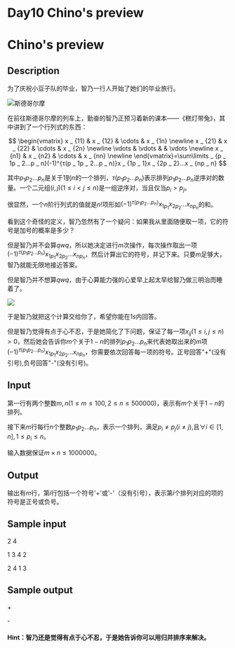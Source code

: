 # Day10 Chino's preview

# Chino's preview
## Description

为了庆祝小豆子队的毕业，智乃一行人开始了她们的毕业旅行。

![斯德哥尔摩](https://s1.ax1x.com/2020/03/16/8YRBW9.png)

在前往斯德哥尔摩的列车上，勤奋的智乃正预习着新的课本——《糕灯带兔》，其中讲到了一个行列式的东西：

$$
\begin{vmatrix}
x _ {11} & x _ {12} & \cdots & x _ {1n} \newline
x _ {21} & x _ {22} & \cdots & x _ {2n} \newline
\vdots & \vdots &        & \vdots \newline
x _ {n1} & x _ {n2} & \cdots & x _ {nn} \newline
\end{vmatrix}=\sum\limits _ {p _ 1p _ 2...p _ n}(-1)^{τ(p _ 1p _ 2...p _ n)}x _ {1p _ 1}x _ {2p _ 2}...x _ {np _ n}
$$

其中$p _ 1p _ 2...p _ n$是关于$1$到$n$的一个排列，$τ(p _ 1p _ 2...p _ n)$表示排列$p _ 1p _ 2...p _ n$逆序对的数量。一个二元组$(i,j)(1\leq i<j\leq n)$是一组逆序对，当且仅当$p _ i>p _ j$。

很显然，一个$n$阶行列式的值就是$n!$项形如$(-1)^{τ(p _ 1p _ 2...p _ n)}x _ {1p _ 1}x _ {2p _ 2}...x _ {np _ n}$的和。

看到这个奇怪的定义，智乃忽然有了一个疑问：如果我从里面随便取一项，它的符号是加号的概率是多少？

但是智乃并不会算$qwq$，所以她决定进行$m$次操作，每次操作取出一项$(-1)^{τ(p _ 1p _ 2...p _ n)}x _ {1p _ 1}x _ {2p _ 2}...x _ {np _ n}$，然后计算出它的符号，并记下来。只要$m$足够大，智乃就能无限地接近答案。

但是智乃并不想算$qwq$，由于心算能力强的心爱早上起太早给智乃做三明治而睡着了。

![](https://s1.ax1x.com/2020/03/16/8YRJs0.png)

于是智乃就把这个计算交给你了，希望你能在$1s$内回答。

但是智乃觉得有点于心不忍，于是她简化了下问题，保证了每一项$x _ {ij}(1\leq i,j\leq n)>0$，然后她会告诉你$m$个关于$1-n$的排列$p _ 1p _ 2...p _ n$来代表她取出来的$m$项$(-1)^{τ(p _ 1p _ 2...p _ n)}x _ {1p _ 1}x _ {2p _ 2}...x _ {np _ n}$，你需要依次回答每一项的符号。正号回答"+"(没有引号),负号回答"-"(没有引号)。

## Input

第一行有两个整数$m,n(1\leq m \leq 100,2\leq n \leq 500000)$，表示有$m$个关于$1-n$的排列。

接下来$m$行每行$n$个整数$p _ 1p _ 2...p _ n$，表示一个排列，满足$p _ i\neq p _ j(i\neq j)$,且$\forall i \in [1,n],1\leq p _ i \leq n$。

输入数据保证$m\times n \leq 1000000$。

## Output

输出有$m$行，第$i$行包括一个符号'+'或'-'（没有引号），表示第$i$个排列对应的项的符号是正号或负号。

## Sample input

2 4

1 3 4 2

2 4 1 3

## Sample output

\+

\-

#### Hint：智乃还是觉得有点于心不忍，于是她告诉你可以用归并排序来解决。